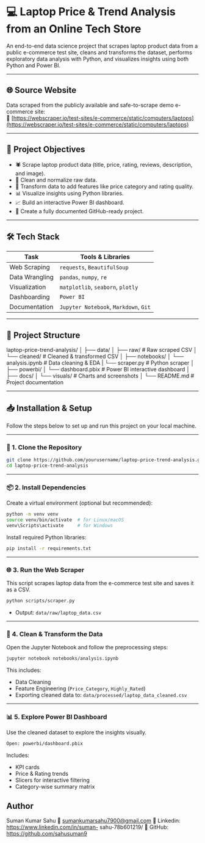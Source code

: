# 💻 Laptop Price & Trend Analysis from an Online Tech Store

An end-to-end data science project that scrapes laptop product data from a public e-commerce test site, cleans and transforms the dataset, performs exploratory data analysis with Python, and visualizes insights using both Python and Power BI.

---

## 🌐 Source Website

Data scraped from the publicly available and safe-to-scrape demo e-commerce site:  
🔗 [https://webscraper.io/test-sites/e-commerce/static/computers/laptops](https://webscraper.io/test-sites/e-commerce/static/computers/laptops)

---

## 🎯 Project Objectives

- 🕷️ Scrape laptop product data (title, price, rating, reviews, description, and image).
- 🧹 Clean and normalize raw data.
- 🔄 Transform data to add features like price category and rating quality.
- 📊 Visualize insights using Python libraries.
- 📈 Build an interactive Power BI dashboard.
- 📁 Create a fully documented GitHub-ready project.

---

## 🛠️ Tech Stack

| Task                 | Tools & Libraries                          |
|----------------------|---------------------------------------------|
| Web Scraping         | `requests`, `BeautifulSoup`                |
| Data Wrangling       | `pandas`, `numpy`, `re`                    |
| Visualization        | `matplotlib`, `seaborn`, `plotly`          |
| Dashboarding         | `Power BI`                                 |
| Documentation        | `Jupyter Notebook`, `Markdown`, `Git`      |

---

## 📁 Project Structure

laptop-price-trend-analysis/
│
├── data/
│ ├── raw/ # Raw scraped CSV
│ └── cleaned/ # Cleaned & transformed CSV
│
├── notebooks/
│ └── analysis.ipynb # Data cleaning & EDA
| └── scraper.py # Python scraper
│
├── powerbi/
│ └── dashboard.pbix # Power BI interactive dashboard
│
├── docs/
│ └── visuals/ # Charts and screenshots
│
└── README.md # Project documentation


---

## 📥 Installation & Setup

Follow the steps below to set up and run this project on your local machine.

---

### 🔁 1. Clone the Repository

```bash
git clone https://github.com/yourusername/laptop-price-trend-analysis.git
cd laptop-price-trend-analysis
```

---

### 📦 2. Install Dependencies

Create a virtual environment (optional but recommended):

```bash
python -m venv venv
source venv/bin/activate  # for Linux/macOS
venv\Scripts\activate     # for Windows
```

Install required Python libraries:

```bash
pip install -r requirements.txt
```

---

### 🌐 3. Run the Web Scraper

This script scrapes laptop data from the e-commerce test site and saves it as a CSV.

```bash
python scripts/scraper.py
```

- Output: `data/raw/laptop_data.csv`

---

### 🧼 4. Clean & Transform the Data

Open the Jupyter Notebook and follow the preprocessing steps:

```bash
jupyter notebook notebooks/analysis.ipynb
```

This includes:
- Data Cleaning  
- Feature Engineering (`Price_Category`, `Highly_Rated`)  
- Exporting cleaned data to: `data/processed/laptop_data_cleaned.csv`

---

### 📊 5. Explore Power BI Dashboard

Use the cleaned dataset to explore the insights visually.

```bash
Open: powerbi/dashboard.pbix
```

Includes:
- KPI cards  
- Price & Rating trends  
- Slicers for interactive filtering  
- Category-wise summary matrix

## Author
Suman Kumar Sahu
📧 sumankumarsahu7900@gmail.com
🔗 Linkedin: https://www.linkedin.com/in/suman- sahu-78b601219/
🔗 GitHub: https://github.com/sahusuman9
